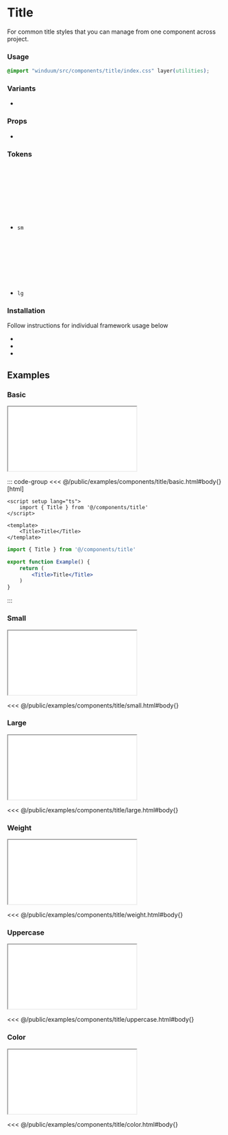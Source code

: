 # Title
For common title styles that you can manage from one component across project.

<ViewSourceGh href="https://github.com/winduum/winduum/blob/main/src/components/title" />

### Usage

```css
@import "winduum/src/components/title/index.css" layer(utilities);
```

### Variants
* <LinkGh name="default" path="components/title" />

### Props
* <LinkGh name="default" path="components/title/props" />

### Tokens
* `sm` <a href="https://github.com/winduum/winduum/blob/main/src/components/title/sm.css" target="_blank" rel="noreferrer" class="winduum-gh-link"><svg><use href="#icon-gh" /></svg></a>
* `lg` <a href="https://github.com/winduum/winduum/blob/main/src/components/title/lg.css" target="_blank" rel="noreferrer" class="winduum-gh-link"><svg><use href="#icon-gh" /></svg></a>

### Installation
Follow instructions for individual framework usage below

* <LinkGh name="winduum" url="https://github.com/winduum/winduum/blob/main/src/components/title" />
* <LinkGh name="winduum-vue" url="https://github.com/winduum/winduum-vue/blob/main/src/components/title" />
* <LinkGh name="winduum-react" url="https://github.com/winduum/winduum-react/blob/main/src/components/title" />

## Examples

### Basic

<iframe onload="this.style.visibility = 'visible';" src="/examples/components/title/basic.html"></iframe>

::: code-group
<<< @/public/examples/components/title/basic.html#body{} [html]
```vue
<script setup lang="ts">
    import { Title } from '@/components/title'
</script>

<template>
    <Title>Title</Title>
</template>
```
```jsx
import { Title } from '@/components/title'

export function Example() {
    return (
        <Title>Title</Title>
    )
}
```
:::

### Small

<iframe onload="this.style.visibility = 'visible';" src="/examples/components/title/small.html"></iframe>

<<< @/public/examples/components/title/small.html#body{}

### Large

<iframe onload="this.style.visibility = 'visible';" src="/examples/components/title/large.html"></iframe>

<<< @/public/examples/components/title/large.html#body{}

### Weight

<iframe onload="this.style.visibility = 'visible';" src="/examples/components/title/weight.html"></iframe>

<<< @/public/examples/components/title/weight.html#body{}

### Uppercase

<iframe onload="this.style.visibility = 'visible';" src="/examples/components/title/uppercase.html"></iframe>

<<< @/public/examples/components/title/uppercase.html#body{}

### Color

<iframe onload="this.style.visibility = 'visible';" src="/examples/components/title/color.html"></iframe>

<<< @/public/examples/components/title/color.html#body{}
